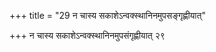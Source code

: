 +++
title = "29 न चास्य सकाशेऽन्वक्स्थानिनमुपसङ्गृह्णीयात्"

+++
न चास्य सकाशेऽन्वक्स्थानिनमुपसंगृह्णीयात् २९